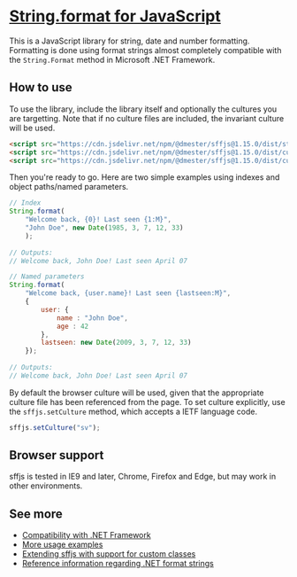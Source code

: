 ﻿
# [String.format for JavaScript](http://mstr.se/sffjs)

This is a JavaScript library for string, date and number formatting. Formatting 
is done using format strings almost completely compatible with the `String.Format` 
method in Microsoft .NET Framework.

## How to use

To use the library, include the library itself and optionally the cultures you 
are targetting. Note that if no culture files are included, the invariant 
culture will be used.

```HTML
<script src="https://cdn.jsdelivr.net/npm/@dmester/sffjs@1.15.0/dist/stringformat.min.js"></script>
<script src="https://cdn.jsdelivr.net/npm/@dmester/sffjs@1.15.0/dist/cultures/stringformat.en.js"></script>
<script src="https://cdn.jsdelivr.net/npm/@dmester/sffjs@1.15.0/dist/cultures/stringformat.sv.js"></script>
```

Then you're ready to go. Here are two simple examples using indexes and object
paths/named parameters.

```JavaScript
// Index
String.format(
    "Welcome back, {0}! Last seen {1:M}", 
    "John Doe", new Date(1985, 3, 7, 12, 33)
    );
    
// Outputs: 
// Welcome back, John Doe! Last seen April 07

// Named parameters
String.format(
    "Welcome back, {user.name}! Last seen {lastseen:M}", 
    { 
        user: {
            name : "John Doe", 
            age : 42
        },
        lastseen: new Date(2009, 3, 7, 12, 33) 
    });
    
// Outputs: 
// Welcome back, John Doe! Last seen April 07
```

By default the browser culture will be used, given that the appropriate culture 
file has been referenced from the page. To set culture explicitly, use the 
`sffjs.setCulture` method, which accepts a IETF language code.

```JavaScript
sffjs.setCulture("sv");
```

## Browser support

sffjs is tested in IE9 and later, Chrome, Firefox and Edge, but may work in
other environments.

## See more

* [Compatibility with .NET Framework](https://github.com/dmester/sffjs/blob/master/docs/Compatiblity%20with%20.NET%20Framework.md)
* [More usage examples](https://github.com/dmester/sffjs/blob/master/docs/Usage%20examples.md)
* [Extending sffjs with support for custom classes](https://github.com/dmester/sffjs/blob/master/docs/Extending%20sffjs.md)
* [Reference information regarding .NET format strings](http://msdn.microsoft.com/en-us/library/system.string.format.aspx)
